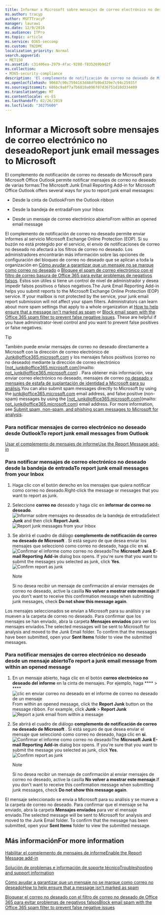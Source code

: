 ```yaml
---
title: Informar a Microsoft sobre mensajes de correo electrónico no deseado
ms.author: tracyp
author: MSFTTracyP
manager: laurawi
ms.date: 12/9/2016
ms.audience: ITPro
ms.topic: article
ms.service: O365-seccomp
ms.custom: TN2DMC
localization_priority: Normal
search.appverid:
- MET150
ms.assetid: c31406ea-2979-4fac-9288-f835269b9d2f
ms.collection:
- M365-security-compliance
description: 'El complemento de notificación de correo no deseado de Microsoft para Microsoft Office Outlook permite notificar mensajes de correo no deseado de varias formas:'
ms.openlocfilehash: 90687c90c7594163d48dfb9bd329e7c94c25935f
ms.sourcegitcommit: 686bc9a8f7a7b6810a096f07d36751d10d334409
ms.translationtype: MT
ms.contentlocale: es-ES
ms.lasthandoff: 02/26/2019
ms.locfileid: "30275600"
---
```

# <a name="report-junk-email-messages-to-microsoft"></a><span data-ttu-id="64350-103">Informar a Microsoft sobre mensajes de correo electrónico no deseado</span><span class="sxs-lookup"><span data-stu-id="64350-103">Report junk email messages to Microsoft</span></span>

<span data-ttu-id="64350-104">El complemento de notificación de correo no deseado de Microsoft para Microsoft Office Outlook permite notificar mensajes de correo no deseado de varias formas:</span><span class="sxs-lookup"><span data-stu-id="64350-104">The Microsoft Junk Email Reporting Add-in for Microsoft Office Outlook offers several ways for you to report junk email messages:</span></span>
  
- <span data-ttu-id="64350-105">Desde la cinta de Outlook</span><span class="sxs-lookup"><span data-stu-id="64350-105">From the Outlook ribbon</span></span>
    
- <span data-ttu-id="64350-106">Desde la bandeja de entrada</span><span class="sxs-lookup"><span data-stu-id="64350-106">From your Inbox</span></span>
    
- <span data-ttu-id="64350-107">Desde un mensaje de correo electrónico abierto</span><span class="sxs-lookup"><span data-stu-id="64350-107">From within an opened email message</span></span>
    
<span data-ttu-id="64350-p101">El complemento de notificación de correo no deseado permite enviar informes al servicio Microsoft Exchange Online Protection (EOP). Si su buzón no está protegido por el servicio, el envío de notificaciones de correo no deseado no afectará a los filtros de correo no deseado. Los administradores encontrarán más información sobre las opciones de configuración del bloqueo de correo no deseado que se aplican a toda la organización en [Cómo ayudar a garantizar que un mensaje no se marque como correo no deseado](https://go.microsoft.com/fwlink/p/?LinkId=534224) o [Bloquee el spam de correo electrónico con el filtro de correo basura de Office 365 para evitar problemas de negativos falsos](https://go.microsoft.com/fwlink/p/?LinkId=534225). Estos son útiles si tiene un control de nivel de administrador y desea impedir falsos positivos o falsos negativos.</span><span class="sxs-lookup"><span data-stu-id="64350-p101">The Junk Email Reporting Add-in helps you submit reports to the Microsoft Exchange Online Protection (EOP) service. If your mailbox is not protected by the service, your junk email report submission will not affect your spam filters. Administrators can learn about more spam settings that apply to a whole organization at [How to help ensure that a message isn't marked as spam](https://go.microsoft.com/fwlink/p/?LinkId=534224) or [Block email spam with the Office 365 spam filter to prevent false negative issues](https://go.microsoft.com/fwlink/p/?LinkId=534225). These are helpful if you have administrator-level control and you want to prevent false positives or false negatives.</span></span>
  
> [!TIP]
> <span data-ttu-id="64350-p102">También puede enviar mensajes de correo no deseado directamente a Microsoft con la dirección de correo electrónico de [Junk@office365.microsoft.com](mailto:junk@office365.microsoft.com) y los mensajes falsos positivos (correo no no deseado) mediante la dirección de correo electrónico [not_junk@office365.microsoft.com](mailto: not_junk@office365.microsoft.com) . Para obtener más información, vea enviar correo electrónico no deseado, mensajes de correo [no deseado y mensajes de estafa de suplantación de identidad a Microsoft para su análisis](submit-spam-non-spam-and-phishing-scam-messages-to-microsoft-for-analysis.md).</span><span class="sxs-lookup"><span data-stu-id="64350-p102">You can also submit spam messages directly to Microsoft by using the [junk@office365.microsoft.com](mailto:junk@office365.microsoft.com) email address, and false positive (non-spam) messages by using the [not_junk@office365.microsoft.com](mailto: not_junk@office365.microsoft.com) email address. For more information, see [Submit spam, non-spam, and phishing scam messages to Microsoft for analysis](submit-spam-non-spam-and-phishing-scam-messages-to-microsoft-for-analysis.md).</span></span> 
  
### <a name="to-report-junk-email-messages-from-outlook"></a><span data-ttu-id="64350-114">Para notificar mensajes de correo electrónico no deseado desde Outlook</span><span class="sxs-lookup"><span data-stu-id="64350-114">To report junk email messages from Outlook</span></span>

[<span data-ttu-id="64350-115">Usar el complemento de mensajes de informe</span><span class="sxs-lookup"><span data-stu-id="64350-115">Use the Report Message add-in</span></span>](https://support.office.com/article/b5caa9f1-cdf3-4443-af8c-ff724ea719d2) 
  
### <a name="to-report-junk-email-messages-from-your-inbox"></a><span data-ttu-id="64350-116">Para notificar mensajes de correo electrónico no deseado desde la bandeja de entrada</span><span class="sxs-lookup"><span data-stu-id="64350-116">To report junk email messages from your Inbox</span></span>

1. <span data-ttu-id="64350-117">Haga clic con el botón derecho en los mensajes que quiera notificar como correo no deseado.</span><span class="sxs-lookup"><span data-stu-id="64350-117">Right-click the message or messages that you want to report as junk.</span></span>
    
2. <span data-ttu-id="64350-p103">Seleccione **correo no** deseado y haga clic en **informar de correo no deseado**.  ![Informar sobre mensajes no deseados de la bandeja de entrada](media/EOP-Outlook-Junk-Reporting-Tool-3.jpg)</span><span class="sxs-lookup"><span data-stu-id="64350-p103">Select **Junk** and then click **Report Junk**.  ![Report junk messages from your Inbox](media/EOP-Outlook-Junk-Reporting-Tool-3.jpg)</span></span>
  
3. <span data-ttu-id="64350-p104">Se abrirá el cuadro de diálogo **complemento de notificación de correo no deseado de Microsoft** . Si está seguro de que desea enviar los mensajes que seleccionó como correo no deseado, haga clic en **sí**.  ![Confirmar el informe como correo no deseado](media/EOP-Outlook-Junk-Reporting-Tool-2.jpg)</span><span class="sxs-lookup"><span data-stu-id="64350-p104">The **Microsoft Junk E-mail Reporting Add-in** dialog box opens. If you're sure that you want to submit the messages you selected as junk, click **Yes**.  ![Confirm report as junk](media/EOP-Outlook-Junk-Reporting-Tool-2.jpg)</span></span>
  
    > [!NOTE]
    > <span data-ttu-id="64350-123">Si no desea recibir un mensaje de confirmación al enviar mensajes de correo no deseado, active la casilla **No volver a mostrar este mensaje**.</span><span class="sxs-lookup"><span data-stu-id="64350-123">If you don't want to receive this confirmation message when submitting junk messages, check **Do not show this message again**.</span></span> 
  
<span data-ttu-id="64350-p105">Los mensajes seleccionados se envían a Microsoft para su análisis y se mueven a la carpeta de correo no deseado. Para confirmar que los mensajes se han enviado, abra la carpeta **Mensajes enviados** para ver los mensajes enviados.</span><span class="sxs-lookup"><span data-stu-id="64350-p105">The selected messages will be sent to Microsoft for analysis and moved to the Junk Email folder. To confirm that the messages have been submitted, open your **Sent Items** folder to view the submitted messages.</span></span> 
  
### <a name="to-report-a-junk-email-message-from-within-an-opened-message"></a><span data-ttu-id="64350-126">Para notificar mensajes de correo electrónico no deseado desde un mensaje abierto</span><span class="sxs-lookup"><span data-stu-id="64350-126">To report a junk email message from within an opened message</span></span>

1. <span data-ttu-id="64350-p106">En un mensaje abierto, haga clic en el botón **correo electrónico no deseado del informe** en la cinta de mensajes. Por ejemplo, haga \*\*\*\* \> \*\*\*\* ![clic en enviar correo no deseado en el informe de correo no deseado de un mensaje](media/EOP-Outlook-Junk-Reporting-Tool-4.jpg)</span><span class="sxs-lookup"><span data-stu-id="64350-p106">From within an opened message, click the **Report Junk** button on the message ribbon. For example, click **Junk** \> **Report Junk** ![Report a junk email from within a message](media/EOP-Outlook-Junk-Reporting-Tool-4.jpg)</span></span>
  
2. <span data-ttu-id="64350-p107">Se abrirá el cuadro de diálogo **complemento de notificación de correo no deseado de Microsoft** . Si está seguro de que desea enviar el mensaje que seleccionó como correo no deseado, haga clic en **sí**.  ![Confirmar el informe como correo no deseado](media/EOP-Outlook-Junk-Reporting-Tool-2.jpg)</span><span class="sxs-lookup"><span data-stu-id="64350-p107">The **Microsoft Junk E-mail Reporting Add-in** dialog box opens. If you're sure that you want to submit the message you selected as junk, click **Yes**.  ![Confirm report as junk](media/EOP-Outlook-Junk-Reporting-Tool-2.jpg)</span></span>
  
    > [!NOTE]
    > <span data-ttu-id="64350-132">Si no desea recibir un mensaje de confirmación al enviar mensajes de correo no deseado, active la casilla **No volver a mostrar este mensaje**.</span><span class="sxs-lookup"><span data-stu-id="64350-132">If you don't want to receive this confirmation message when submitting junk messages, check **Do not show this message again**.</span></span> 
  
<span data-ttu-id="64350-p108">El mensaje seleccionado se envía a Microsoft para su análisis y se mueve a la carpeta de correo no deseado. Para confirmar que el mensaje se ha enviado, abra la carpeta **Mensajes enviados** para ver el mensaje enviado.</span><span class="sxs-lookup"><span data-stu-id="64350-p108">The selected message will be sent to Microsoft for analysis and moved to the Junk Email folder. To confirm that the message has been submitted, open your **Sent Items** folder to view the submitted message.</span></span> 
  
## <a name="for-more-information"></a><span data-ttu-id="64350-135">Más información</span><span class="sxs-lookup"><span data-stu-id="64350-135">For more information</span></span>

[<span data-ttu-id="64350-136">Habilitar el complemento de mensajes de informe</span><span class="sxs-lookup"><span data-stu-id="64350-136">Enable the Report Message add-in</span></span>](https://support.office.com/article/4250c4bc-6102-420b-9e0a-a95064837676)
  
[<span data-ttu-id="64350-137">Solución de problemas e información de soporte técnico</span><span class="sxs-lookup"><span data-stu-id="64350-137">Troubleshooting and support information</span></span>](troubleshooting-and-support-information.md)
  
[<span data-ttu-id="64350-138">Cómo ayudar a garantizar que un mensaje no se marque como correo no deseado</span><span class="sxs-lookup"><span data-stu-id="64350-138">How to help ensure that a message isn't marked as spam</span></span>](https://go.microsoft.com/fwlink/p/?LinkId=534224)
  
[<span data-ttu-id="64350-139">Bloquear el correo no deseado con el filtro de correo no deseado de Office 365 para evitar problemas de negativos falsos</span><span class="sxs-lookup"><span data-stu-id="64350-139">Block email spam with the Office 365 spam filter to prevent false negative issues</span></span>](https://go.microsoft.com/fwlink/p/?LinkId=534225)
  

